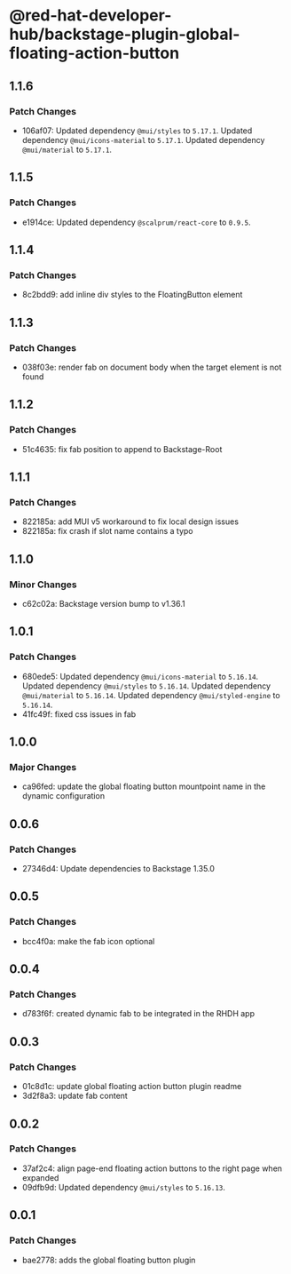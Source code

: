 # @red-hat-developer-hub/backstage-plugin-global-floating-action-button

## 1.1.6

### Patch Changes

- 106af07: Updated dependency `@mui/styles` to `5.17.1`.
  Updated dependency `@mui/icons-material` to `5.17.1`.
  Updated dependency `@mui/material` to `5.17.1`.

## 1.1.5

### Patch Changes

- e1914ce: Updated dependency `@scalprum/react-core` to `0.9.5`.

## 1.1.4

### Patch Changes

- 8c2bdd9: add inline div styles to the FloatingButton element

## 1.1.3

### Patch Changes

- 038f03e: render fab on document body when the target element is not found

## 1.1.2

### Patch Changes

- 51c4635: fix fab position to append to Backstage-Root

## 1.1.1

### Patch Changes

- 822185a: add MUI v5 workaround to fix local design issues
- 822185a: fix crash if slot name contains a typo

## 1.1.0

### Minor Changes

- c62c02a: Backstage version bump to v1.36.1

## 1.0.1

### Patch Changes

- 680ede5: Updated dependency `@mui/icons-material` to `5.16.14`.
  Updated dependency `@mui/styles` to `5.16.14`.
  Updated dependency `@mui/material` to `5.16.14`.
  Updated dependency `@mui/styled-engine` to `5.16.14`.
- 41fc49f: fixed css issues in fab

## 1.0.0

### Major Changes

- ca96fed: update the global floating button mountpoint name in the dynamic configuration

## 0.0.6

### Patch Changes

- 27346d4: Update dependencies to Backstage 1.35.0

## 0.0.5

### Patch Changes

- bcc4f0a: make the fab icon optional

## 0.0.4

### Patch Changes

- d783f6f: created dynamic fab to be integrated in the RHDH app

## 0.0.3

### Patch Changes

- 01c8d1c: update global floating action button plugin readme
- 3d2f8a3: update fab content

## 0.0.2

### Patch Changes

- 37af2c4: align page-end floating action buttons to the right page when expanded
- 09dfb9d: Updated dependency `@mui/styles` to `5.16.13`.

## 0.0.1

### Patch Changes

- bae2778: adds the global floating button plugin
